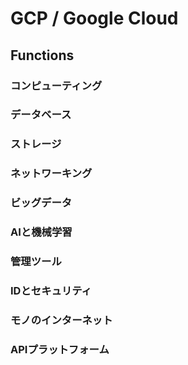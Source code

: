 # GCP / Google Cloud
## Functions
### コンピューティング
### データベース
### ストレージ
### ネットワーキング
### ビッグデータ
### AIと機械学習
### 管理ツール
### IDとセキュリティ 
### モノのインターネット
### APIプラットフォーム
